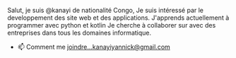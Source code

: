 Salut, je suis @kanayi de nationalité Congo, Je suis intéressé par le developpement des site web et des applications.
 J'apprends actuellement à programmer avec python et kotlin
Je cherche à collaborer sur avec des entreprises dans tous les domaines informatique.
- 📫 Comment me joindre...kanayiyannick@gmail.com

<!---
068666311/068666311 est un référentiel ✨ spécial ✨ car son `README.md` (ce fichier) apparaît sur votre profil GitHub.
Vous pouvez cliquer sur le lien Aperçu pour examiner vos modifications.
